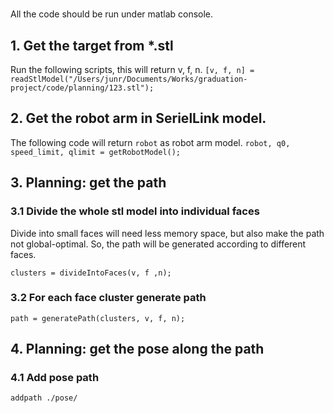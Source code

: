 # 
All the code should be run under matlab console.

## 1. Get the target from \*.stl
Run the following scripts, this will return v, f, n.
`[v, f, n] = readStlModel("/Users/junr/Documents/Works/graduation-project/code/planning/123.stl");`

## 2. Get the robot arm in SerielLink model.
The following code will return `robot` as robot arm model.
`robot, q0, speed_limit, qlimit = getRobotModel();`

## 3. Planning: get the path
### 3.1 Divide the whole stl model into individual faces
Divide into small faces will need less memory space, but also make the path
not global-optimal. So, the path will be generated according to different
faces.
```shell
clusters = divideIntoFaces(v, f ,n);
```

### 3.2 For each face cluster generate path
`path = generatePath(clusters, v, f, n);`

## 4. Planning: get the pose along the path
### 4.1 Add pose path
`addpath ./pose/`
